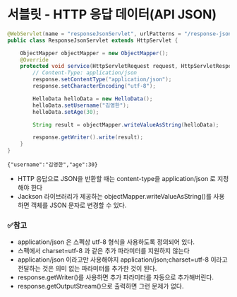 
# 서블릿 - HTTP 응답 데이터(API JSON)

```java
@WebServlet(name = "responseJsonServlet", urlPatterns = "/response-json")
public class ResponseJsonServlet extends HttpServlet {

    ObjectMapper objectMapper = new ObjectMapper();
    @Override
    protected void service(HttpServletRequest request, HttpServletResponse response) throws ServletException, IOException {
        // Content-Type: application/json
        response.setContentType("application/json");
        response.setCharacterEncoding("utf-8");

        HelloData helloData = new HelloData();
        helloData.setUsername("김영한");
        helloData.setAge(30);

        String result = objectMapper.writeValueAsString(helloData);

        response.getWriter().write(result);
    }
}
```

```text
{"username":"김영한","age":30}
```

- HTTP 응답으로 JSON을 반환할 때는 content-type을 application/json 로 지정해야 한다
- Jackson 라이브러리가 제공하는 objectMapper.writeValueAsString()를 사용하면 객체를 JSON 문자로
  변경할 수 있다.

### ✅참고
- application/json 은 스펙상 utf-8 형식을 사용하도록 정의되어 있다.
- 스펙에서 charset=utf-8 과 같은 추가 파라미터를 지원하지 않는다
- application/json 이라고만 사용해야지 application/json;charset=utf-8 이라고 전달하는 것은 의미 없는 파라미터를 추가한 것이 된다.
- response.getWriter()를 사용하면 추가 파라미터를 자동으로 추가해버린다.
- response.getOutputStream()으로 출력하면 그런 문제가 없다.